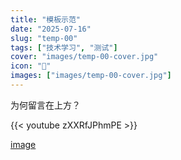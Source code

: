 ```yaml
---
title: "模板示范"
date: "2025-07-16"
slug: "temp-00"
tags: ["技术学习", "测试"]
cover: "images/temp-00-cover.jpg"
icon: "📁"
images: ["images/temp-00-cover.jpg"]
---
```

为何留言在上方？



{{< youtube zXXRfJPhmPE >}}


[image](https://prod-files-secure.s3.us-west-2.amazonaws.com/112d0858-5090-4d34-a606-b75eb8d65fd2/b110fffe-d8dc-4f51-990e-749f6cc413f6/M2U00785.mpg?X-Amz-Algorithm=AWS4-HMAC-SHA256&X-Amz-Content-Sha256=UNSIGNED-PAYLOAD&X-Amz-Credential=ASIAZI2LB466XRITJWI5%2F20250724%2Fus-west-2%2Fs3%2Faws4_request&X-Amz-Date=20250724T164023Z&X-Amz-Expires=3600&X-Amz-Security-Token=IQoJb3JpZ2luX2VjEAkaCXVzLXdlc3QtMiJHMEUCIQCKYhgv0KAHplxe2z7oZipMyVlIcu%2BfKSU0p169BJqZmAIgU01KIR0ihy8MruWHdgvOvJiWIVMmwVNu1j3MZJ7CQHUq%2FwMIMRAAGgw2Mzc0MjMxODM4MDUiDAQVJDYzKAOC%2BMSheSrcAxZR0405mwKHKD8nbv71%2F82WeBU72SzPbXgDhPfSV7fNKQFNYZzuMgMpyEZ0SUI3Z1QE5AJVSWEjSCEPdPUUQPYzOPbtpJRi3UHRq7O28bbG%2FJgOkdG6efci6LyHziNywybeNguEsee0v5dOqoNSgvSh6n3ftoIFToCXW13C6XN92V%2B%2Bp5zf41b0YdJAZ8tX1IZLQkkcUJ47x2W%2BrhI0s8LRvd170FCFkcJ0aELPMeNkT1KU1bQ1lTBPrlqxErrbc6%2FgogpRJ3Te%2F3c%2BzuZjWpKPMoRmbSbn%2FVzObpsvAkiGlRDAXSkHmYiIOauXyA7nLkGmQONCpUoFdsoXhFg5WZROzcm6phcD6Q4n7Yo2dCcPSSa4g4wlcdIEGh%2B1dIrL3zTKTx%2FNV2qqtALLHsGV7%2B1LWJjrOOeNJd5PVyoa9%2BAYsv6uRy5WzwZc%2FqK93vRpIT95S4rN%2BbXqJoU%2BsAmiIUWFsg2V5DYBvweQFlVmHD1%2BqZhUawGSD3WEOICJctJ8S31mjITZyJXM7o4mnNDJH%2FiQV%2FzdQXiISofTdH7Q2l7CsfI%2BlvJrVaS1jmqYlZPL9jt2bmeu6qRVqqWPmu%2Fj0TP5ETHBAU1CzucRVkfBqXyl7qOqUNRCg%2Btc%2FsasMJu7icQGOqUBRphoM9vR8HD2APSctz6Y2tfXwXUSZaPPNe%2BihIiFnQc5sSi0vx7wTVYSIODBT2Bils4qfHGGpoUrlI9RHTnIp0qd7Fw3k0dTOdfP29Q5OJ3AZzpd8gNWNpEtCPoaJujKT0xAhQ4bhCxP96B19rmBGBjXuNROKF6ZUgHNzzBOXIpJGPVq5aEUROptG1ydpDH2BZCLG%2FpjR55L9qhv7hcc%2BWiXB8BP&X-Amz-Signature=ea375b6e1fc0388fcecab22935d8a7987a88d18f4af1ddda6f5e13d503c67363&X-Amz-SignedHeaders=host&x-amz-checksum-mode=ENABLED&x-id=GetObject)

